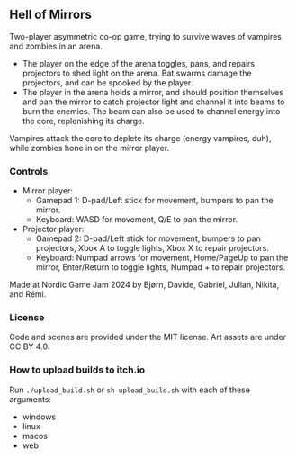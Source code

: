 ## Hell of Mirrors

Two-player asymmetric co-op game, trying to survive waves of vampires and zombies in an arena.

- The player on the edge of the arena toggles, pans, and repairs projectors to shed light on the arena. Bat swarms damage the projectors, and can be spooked by the player.
- The player in the arena holds a mirror, and should position themselves and pan the mirror to catch projector light and channel it into beams to burn the enemies. The beam can also be used to channel energy into the core, replenishing its charge.

Vampires attack the core to deplete its charge (energy vampires, duh), while zombies hone in on the mirror player.

### Controls

- Mirror player:
  * Gamepad 1: D-pad/Left stick for movement, bumpers to pan the mirror.
  * Keyboard: WASD for movement, Q/E to pan the mirror.
- Projector player:
  * Gamepad 2: D-pad/Left stick for movement, bumpers to pan projectors, Xbox A to toggle lights, Xbox X to repair projectors.
  * Keyboard: Numpad arrows for movement, Home/PageUp to pan the mirror, Enter/Return to toggle lights, Numpad + to repair projectors.

Made at Nordic Game Jam 2024 by Bjørn, Davide, Gabriel, Julian, Nikita, and Rémi.

### License

Code and scenes are provided under the MIT license.
Art assets are under CC BY 4.0.

### How to upload builds to itch.io

Run `./upload_build.sh` or `sh upload_build.sh` with each of these arguments:
- windows
- linux
- macos
- web
